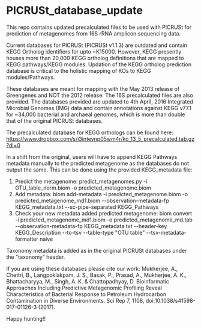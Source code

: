 # PICRUSt_database_update
This repo contains updated precalculated files to be used with PICRUSt for prediction of metagenomes from 16S rRNA amplicon sequencing data.

Current databases for PICRUSt (PICRUSt v1.1.3) are outdated and contain KEGG Ortholog identifiers for upto ~K15000. However, KEGG presently houses more than 20,000 KEGG ortholog definitions that are mapped to KEGG pathways/KEGG modules. Updation of the KEGG ortholog prediction database is critical to the holistic mapping of KOs to KEGG modules/Pathways. 

These databases are meant for mapping with the May 2013 release of Greengenes and NOT the 2012 release. The 16S precalculated files are also provided. The databases provided are updated to 4th April, 2016 Integrated Microbial Genomes (IMG) data and contain annotations against KEGG v77.1 for ~34,000 bacterial and archaeal genomes, which is more than double that of the original PICRUSt databases.

The precalculated database for KEGG orthologs can be found here:
https://www.dropbox.com/s/i3intevnp05wm4r/ko_13_5_precalculated.tab.gz?dl=0

In a shift from the original, users will have to append KEGG Pathways metadata manually to the predicted metagenome as the databases do not output the same. This can be done using the provided KEGG_metadata file:
1. Predict the metagenome: predict_metagenomes.py -i OTU_table_norm.biom -o predicted_metagenome.biom
2. Add metadata: biom add-metadata -i predicted_metagenome.biom -o predicted_metagenome_md1.biom --observation-metadata-fp KEGG_metadata.txt --sc-pipe-separated KEGG_Pathways
3. Check your new metadata added predicted metagenome: biom convert -i predicted_metagenome_md1.biom -o predicted_metagenome_md.tab --observation-metadata-fp KEGG_metadata.txt --header-key KEGG_Description --to-tsv --table-type "OTU table" --tsv-metadata-formatter naive

Taxonomy metadata is added as in the original PICRUSt databases under the "taxonomy" header.

If you are using these databases please cite our work:
Mukherjee, A., Chettri, B., Langpoklakpam, J. S., Basak, P., Prasad, A., Mukherjee, A. K., Bhattacharyya, M., Singh, A. K. & Chattopadhyay, D. Bioinformatic Approaches Including Predictive Metagenomic Profiling Reveal Characteristics of Bacterial Response to Petroleum Hydrocarbon Contamination in Diverse Environments. Sci Rep 7, 1108, doi:10.1038/s41598-017-01126-3 (2017).

Happy hunting!!
